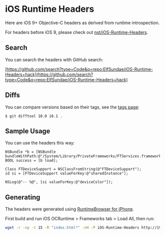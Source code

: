# iOS Runtime Headers

Here are iOS 9+ Objective-C headers as derived from runtime introspection.

For headers before iOS 9, please check out [nst/iOS-Runtime-Headers](https://github.com/nst/iOS-Runtime-Headers).

## Search

You can search the headers with GitHub search:

[https://github.com/search?type=Code&q=repo:ElfSundae/iOS-Runtime-Headers+hack](https://github.com/search?type=Code&q=repo:ElfSundae/iOS-Runtime-Headers+hack)

## Diffs

You can compare versions based on their tags, see the [tags page](https://github.com/ElfSundae/iOS-Runtime-Headers/tags):

    $ git difftool 10.0 10.1 .

## Sample Usage

You can use the headers this way:

```objc
NSBundle *b = [NSBundle bundleWithPath:@"/System/Library/PrivateFrameworks/FTServices.framework"];
BOOL success = [b load];

Class FTDeviceSupport = NSClassFromString(@"FTDeviceSupport");
id si = [FTDeviceSupport valueForKey:@"sharedInstance"];

NSLog(@"-- %@", [si valueForKey:@"deviceColor"]);
```

## Generating

The headers were generated using [RuntimeBrowser for iPhone](https://github.com/nst/RuntimeBrowser).

First build and run iOS OCRuntime > Frameworks tab > Load All, then run:

```sh
wget -r -np -t 15 -R "index.html*" -nH -P iOS-Runtime-Headers http://192.168.2.123:10000/tree/
```
